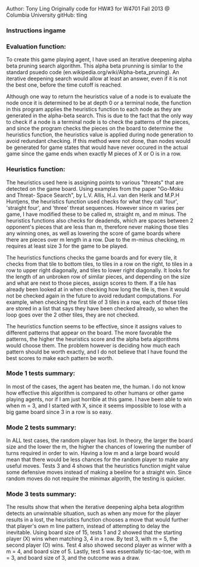 Author: Tony Ling
Originally code for HW#3 for W4701 Fall 2013 @ Columbia University
gitHub: tling
### Instructions ingame

### Evaluation function:

To create this game playing agent, I have used an iterative deepening alpha beta
pruning search algorithm. This alpha beta prunning is similar to the standard
psuedo code (en.wikipedia.org/wiki/Alpha-beta_pruning).  An iterative deepening
search would allow at least an answer, even if it is not the best one, before
the time cutoff is reached.

Although one way to return the heuristics value of a node is to evaluate the
node once it is determined to be at depth 0 or a terminal node, the function in
this program applies the heuristics function to each node as they are generated
in the alpha-beta search. This is due to the fact that the only way to check if
a node is a terminal node is to check the patterns of the pieces, and since the
program checks the pieces on the board to determine the heuristics function, the
heuristics value is applied during node generation to avoid redundant checking.
If this method were not done, than nodes would be generated for game states that
would have never occured in the actual game since the game ends when exactly M
pieces of X or O is in a row.

### Heuristics function:

The heuristics used here is assigning points to various "threats" that are
detected on the game board.  Using examples from the paper "Go-Moku and Threat-
Space Search", by L.V. Allis, H.J. van den Herik and M.P.H Huntjens, the
heuristics function used checks for what they call 'four', 'straight four',
and 'three' threat sequences.  However since m varies per game, I have modified
these to be called m, straight m, and m minus.  The heuristics functions also
checks for deadends, which are spaces between 2 opponent's pieces that are
less than m, therefore never making those tiles any winning ones, as well as
lowering the score of game boards where there are pieces over m length in a row.
Due to the m-minus checking, m requires at least size 3 for the game to be played.

The heuristics functions checks the game boards and for every tile, it checks
from that tile to bottom tiles, to tiles in a row on the right, to tiles in a row
to upper right diagonally, and tiles to lower right diagonally.  It looks for
the length of an unbroken row of similar pieces, and depending on the size and
what are next to those pieces, assign scores to them.  If a tile has already been
looked at in when checking how long the tile is, then it would not be checked again
in the future to avoid redudant computations.  For example, when checking the first
tile of 3 tiles in a row, each of those tiles are stored in a list that says they
have been checked already, so when the loop goes over the 2 other tiles, they
are not checked.

The heuristics function seems to be effective, since it assigns values to different
patterns that appear on the board.  The more favorable the patterns, the higher
the heuristics score and the alpha beta algorithms would choose them.  The problem
however is deciding how much each pattern should be worth exactly, and I do not
believe that I have found the best scores to make each pattern be worth.

### Mode 1 tests summary:

In most of the cases, the agent has beaten me, the human.  I do not know how
effective this algorithm is compared to other humans or other game playing
agents, nor if I am just horrible at this game.  I have been able to win when
m = 3, and I started with X, since it seems impossible to lose with a big
game board since 3 in a row is so easy.

### Mode 2 tests summary:

In ALL test cases, the random player has lost.  In theory, the larger the board
size and the lower the m, the higher the chances of lowering the number of turns
required in order to win.  Having a low m and a  large board would mean that
there would be less chances for the random player to make any useful moves.
Tests 3 and 4 shows that the heuristics function might value some defensive
moves instead of making a beeline for a straight win.
Since random moves do not require the minimax algorith, the testing is quicker.

### Mode 3 tests summary:

The results show that when the iterative deepening alpha beta alogrithm detects
an unwinnable situation, such as when any move for the player results in a lost,
the heuristics function chooses a move that would further that player's own m
line pattern, instead of attempting to delay the inevitable.  Using board size
of 15, tests 1 and 2 showed that the starting player (X) wins when matching 3, 4
in a row.  By test 3, with m = 5, the second player (O) wins. Test 4 also showed
second player as winner with a m = 4, and board size of 5.  Lastly, test 5 was
essentially tic-tac-toe, with m = 3, and board size of 3, and the outcome was a
draw.

